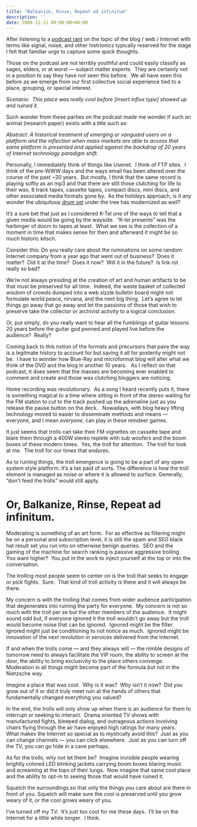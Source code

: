 ```yaml
---
title: "Balkanize, Rinse, Repeat ad infinitum"
description: ''
date: 2008-12-21 00:00:00+00:00
---
```


After listening to a [podcast rant](http://gillmorgang.techcrunch.com/2008/12/20/gillmor-gang-122008/) on the topic of the blog / web / Internet with terms like signal, noise, and other histrionics typically reserved for the stage I felt that familiar urge to capture some quick thoughts.

Those on the podcast are not terribly youthful and could easily classify as sages, elders, or at worst — subject matter experts.  They are certainly not in a position to say they have not seen this before.  We all have seen this before as we emerge from our first collective social experience tied to a place, grouping, or special interest.

*Scenario:  This place was really cool before [insert influx type] showed up and ruined it.*

Such wonder from these parties on the podcast made me wonder if such an animal (research paper) exists with a title such as:

*Abstract: A historical treatment of emerging or vanguard users on a platform and the inflection when mass markets are able to access that same platform is presented and applied against the backdrop of 20 years of Internet technology paradigm shift.*

Personally, I immediately think of things like Usenet.  I think of FTP sites.  I think of the pre-WWW days and the ways email has been altered over the course of the past ~20 years.  But mostly, I think that the same record is playing softly as an mp3 and that there are still those clutching for life to their wax, 8 track tapes, cassette tapes, compact discs, mini discs, and other associated media formats gone by.  As the holidays approach, is it any wonder the ubiquitous [drum set](http://viodi.com/2008/12/17/drum/) under the tree has modernized as well?

It’s a sure bet that just as I considered K-Tel one of the ways to tell that a given media would be going by the wayside.  “K-tel presents” was the harbinger of doom to tapes at least.  What we see is the collection of a moment in time that makes sense for then and afterward it might be so much historic kitsch.

Consider this: Do you really care about the ruminations on some random Internet company from a year ago that went out of business?  Does it matter?  Did it at the time?  Does it now?  Will it in the future?  Is link rot really so bad?

We’re not always presiding at the creation of art and human artifacts to be that must be preserved for all time.  Indeed, the waste basket of collected *wisdom* of crowds dumped into a web sizzle bulletin board might not formulate world peace, nirvana, and the next big thing.  Let’s agree to let things go away that go away and let the passions of those that wish to preserve take the collector or archivist activity to a logical conclusion.

Or, put simply, do you really want to hear all the fumblings of guitar lessons 20 years before the guitar god penned and played live before the audience?  Really?

Coming back to this notion of the formats and precursors that pave the way is a legitmate history to account for but saving it all for posterity might not be.  I have to wonder how Blue-Ray and microformat blog will alter what we think of the DVD and the blog in another 10 years.   As I reflect on that podcast, it does seem that the masses are becoming ever enabled to comment and create and those wax clutching bloggers are noticing.

Home recording was revolutionary.  As a song I heard recently puts it, there is something magical to a time where sitting in front of the stereo waiting for the FM station to cut to the track pushed up the adrenaline just as you release the pause button on the deck.   Nowadays, with blog heavy lifting technology moved to easier to disseminate methods and means — everyone, and I mean *everyone*, can play in these reindeer games.

It just seems that trolls can take their FM vignettes on cassette tape and blare them through a 400W stereo replete with sub woofers and the boom boxes of these modern times.  Yes, the troll for attention.  The troll for look at me.  The troll for our times that endures.

As to ruining things, the troll emergence is going to be a part of any open system style platform. It’s a tax paid of sorts. The difference is how the troll element is managed as noise or where it is allowed to surface. Generally, “don’t feed the trolls” would still apply.

Or, Balkanize, Rinse, Repeat ad infinitum.
==========================================

Moderating is something of an art form.  For as effective as filtering might be on a personal and subscription level, it is still the spam and SEO black hat result set you run into on otherwise benign queries.  SEO and the gaming of the machine for search ranking is passive aggressive trolling.  You want higher?  You put in the work to inject yourself at the top or into the conversation.

The trolling most people seem to center on is the troll that seeks to engage or pick fights.  Sure.  That kind of troll activity is there and it will always be there.

My concern is with the trolling that comes from wider audience participation that degenerates into ruining the party for everyone.  My concern is not so much with the troll per se but the other members of the audience.  It might sound odd but, if everyone ignored it the troll wouldn’t go away but the troll would become noise that can be ignored.  Ignored might be the filter.  Ignored might just be conditioning to not notice as much.  Ignored might be innovation of the next revolution in services delivered from the Internet.

If and when the trolls come — and they always will — the nimble designs of tomorrow need to always facilitate the VIP room, the ability to screen at the door, the ability to bring exclusivity to the place others converge.  Moderation in all things might become part of the formula but not in the Nietzsche way.

Imagine a place that was cool.  Why is it was?  Why isn’t it now?  Did you grow out of it or did it truly meet ruin at the hands of others that fundamentally changed everything you valued?

In the end, the trolls will only show up when there is an audience for them to interrupt or seeking to interact.  Drama oriented TV shows with manufactured fights, bleeped dialog, and outrageous actions involving chairs flying through the air have enjoyed high ratings for many years.  What makes the Internet so special as to mystically avoid this?  Just as you can change channels — you can click elsewhere.  Just as you can turn off the TV, you can go hide in a cave perhaps.

As for the trolls, why not let them be?  Imagine invisible people wearing brightly colored LED blinking jackets carrying boom boxes blaring music and screaming at the tops of their lungs.  Now imagine that same cool place and the ability to opt-in to seeing those that would have ruined it.

Squelch the surroundings so that only the things you care about are there in front of you. Squelch will make sure the cool is preserved until you grow weary of it, or the cool grows weary of you.

I’ve turned off my TV.  It’s just too cool for me these days.  I’ll be on the Internet for a little while longer.  I think.

